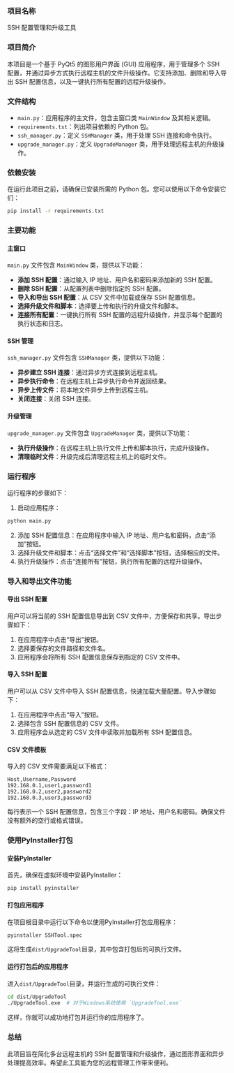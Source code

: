 ### 项目名称

SSH 配置管理和升级工具

### 项目简介

本项目是一个基于 PyQt5 的图形用户界面 (GUI) 应用程序，用于管理多个 SSH 配置，并通过异步方式执行远程主机的文件升级操作。它支持添加、删除和导入导出 SSH 配置信息，以及一键执行所有配置的远程升级操作。

### 文件结构

- `main.py`：应用程序的主文件，包含主窗口类 `MainWindow` 及其相关逻辑。
- `requirements.txt`：列出项目依赖的 Python 包。
- `ssh_manager.py`：定义 `SSHManager` 类，用于处理 SSH 连接和命令执行。
- `upgrade_manager.py`：定义 `UpgradeManager` 类，用于处理远程主机的升级操作。

### 依赖安装

在运行此项目之前，请确保已安装所需的 Python 包。您可以使用以下命令安装它们：

```sh
pip install -r requirements.txt
```

### 主要功能

#### 主窗口

`main.py` 文件包含 `MainWindow` 类，提供以下功能：

- **添加 SSH 配置**：通过输入 IP 地址、用户名和密码来添加新的 SSH 配置。
- **删除 SSH 配置**：从配置列表中删除指定的 SSH 配置。
- **导入和导出 SSH 配置**：从 CSV 文件中加载或保存 SSH 配置信息。
- **选择升级文件和脚本**：选择要上传和执行的升级文件和脚本。
- **连接所有配置**：一键执行所有 SSH 配置的远程升级操作，并显示每个配置的执行状态和日志。

#### SSH 管理

`ssh_manager.py` 文件包含 `SSHManager` 类，提供以下功能：

- **异步建立 SSH 连接**：通过异步方式连接到远程主机。
- **异步执行命令**：在远程主机上异步执行命令并返回结果。
- **异步上传文件**：将本地文件异步上传到远程主机。
- **关闭连接**：关闭 SSH 连接。

#### 升级管理

`upgrade_manager.py` 文件包含 `UpgradeManager` 类，提供以下功能：

- **执行升级操作**：在远程主机上执行文件上传和脚本执行，完成升级操作。
- **清理临时文件**：升级完成后清理远程主机上的临时文件。

### 运行程序

运行程序的步骤如下：

1. 启动应用程序：

```sh
python main.py
```

2. 添加 SSH 配置信息：在应用程序中输入 IP 地址、用户名和密码，点击“添加”按钮。
3. 选择升级文件和脚本：点击“选择文件”和“选择脚本”按钮，选择相应的文件。
4. 执行升级操作：点击“连接所有”按钮，执行所有配置的远程升级操作。

### 导入和导出文件功能

#### 导出 SSH 配置

用户可以将当前的 SSH 配置信息导出到 CSV 文件中，方便保存和共享。导出步骤如下：

1. 在应用程序中点击“导出”按钮。
2. 选择要保存的文件路径和文件名。
3. 应用程序会将所有 SSH 配置信息保存到指定的 CSV 文件中。

#### 导入 SSH 配置

用户可以从 CSV 文件中导入 SSH 配置信息，快速加载大量配置。导入步骤如下：

1. 在应用程序中点击“导入”按钮。
2. 选择包含 SSH 配置信息的 CSV 文件。
3. 应用程序会从选定的 CSV 文件中读取并加载所有 SSH 配置信息。

#### CSV 文件模板

导入的 CSV 文件需要满足以下格式：

```csv
Host,Username,Password
192.168.0.1,user1,password1
192.168.0.2,user2,password2
192.168.0.3,user3,password3
```

每行表示一个 SSH 配置信息，包含三个字段：IP 地址、用户名和密码。确保文件没有额外的空行或格式错误。

### 使用PyInstaller打包

#### 安装PyInstaller

首先，确保在虚拟环境中安装PyInstaller：

```sh
pip install pyinstaller
```

#### 打包应用程序

在项目根目录中运行以下命令以使用PyInstaller打包应用程序：

```sh
pyinstaller SSHTool.spec
```

这将生成`dist/UpgradeTool`目录，其中包含打包后的可执行文件。

#### 运行打包后的应用程序

进入`dist/UpgradeTool`目录，并运行生成的可执行文件：

```sh
cd dist/UpgradeTool
./UpgradeTool.exe  # 对于Windows系统使用 `UpgradeTool.exe`
```
这样，你就可以成功地打包并运行你的应用程序了。

### 总结

此项目旨在简化多台远程主机的 SSH 配置管理和升级操作，通过图形界面和异步处理提高效率。希望此工具能为您的远程管理工作带来便利。

